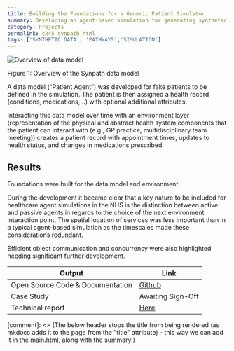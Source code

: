 ```yaml
---
title: Building the Foundations for a Generic Patient Simulator 
summary: Developing an agent-based simulation for generating synthetic patient pathways and scenario modelling for healthcare specific implementations.
category: Projects
permalink: c245_synpath.html
tags: ['SYNTHETIC DATA', 'PATHWAYS','SIMULATION']
---
```


![Overview of data model](../images/c245fig1.png)
<figcaption>Figure 1: Overview of the Synpath data model</figcaption>

A data model (“Patient Agent”) was developed for fake patients to be defined in the simulation.  The patient is then assigned a health record (conditions, medications,  ..) with optional additional attributes. 

Interacting this data model over time with an environment layer (representation of the physical and abstract health system components that the patient can interact with (e.g., GP practice, multidisciplinary team meeting)) creates a patient record with appointment times, updates to health status, and changes in medications prescribed.  

## Results 

Foundations were built for the data model and environment.  

During the development it became clear that a key nature to be included for healthcare agent simulations in the NHS is the distinction between active and passive agents in regards to the choice of the next environment interaction point.   The spatial location of services was less important than in a typical agent-based simulation as the timescales made these considerations redundant.   

Efficient object communication and concurrency were also highlighted needing significant further development. 

| Output | Link | 
| ---- | ---- |
| Open Source Code & Documentation | [Github](https://github.com/nhsx/SynPath) |
| Case Study | Awaiting Sign-Off |
| Technical report | [Here](https://github.com/nhsx/SynPath/blob/master/reports/REDACTED_C245%20ABM%20Patient%20Pathways_Final%20Report_V3_28042021.cleaned.pdf) |

[comment]: <> (The below header stops the title from being rendered (as mkdocs adds it to the page from the "title" attribute) - this way we can add it in the main.html, along with the summary.)
#